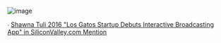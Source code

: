 ![image](https://user-images.githubusercontent.com/19508013/221283918-2038bdca-1923-444f-9cf1-30a23842db74.png)

∙ [Shawna Tuli 2016 "Los Gatos Startup Debuts Interactive Broadcasting App" in SiliconValley.com Mention](https://www.siliconvalley.com/2016/03/23/los-gatos-startup-debuts-interactive-broadcasting-app/)
